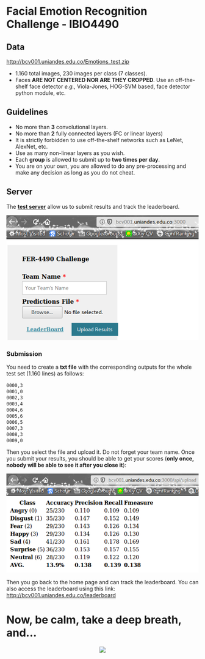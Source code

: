 # Facial Emotion Recognition Challenge - IBIO4490

## Data

http://bcv001.uniandes.edu.co/Emotions_test.zip

- 1.160 total images, 230 images per class (7 classes).
- Faces **ARE NOT CENTERED NOR ARE THEY CROPPED**. Use an off-the-shelf face detector *e.g.,* Viola-Jones, HOG-SVM based, face detector python module, etc.



## Guidelines

- No more than **3** convolutional layers.
- No more than **2** fully connected layers (FC or linear layers) 
- It is strictly forbidden to use off-the-shelf networks such as LeNet, AlexNet, etc. 
- Use as many non-linear layers as you wish.
- Each **group** is allowed to submit up to **two times per day**.
- You are on your own, you are allowed to do any pre-processing and make any decision as long as you do not cheat. 



## Server 

The [**test server**](http://bcv001.uniandes.edu.co:3000) allow us to submit results and track the leaderboard.

![](server.png)

### Submission

You need to create a **txt file** with the corresponding outputs for the whole test set (1.160 lines) as follows:

```
0000,3
0001,0
0002,3
0003,4
0004,6
0005,6
0006,5
0007,3
0008,3
0009,0
```

Then you select the file and upload it. Do not forget your team name. Once you submit your results, you should be able to get your scores (**only once, nobody will be able to see it after you close it**):

![](results.png)

Then you go back to the home page and can track the leaderboard. You can also access the leaderboard using this link: http://bcv001.uniandes.edu.co/leaderboard



# Now, be calm, take a deep breath, and... 

<p align="center"><img width="60%" src="https://spoilertime.com/wp-content/uploads/2017/08/Defenders-Ne.gif" /></p>

